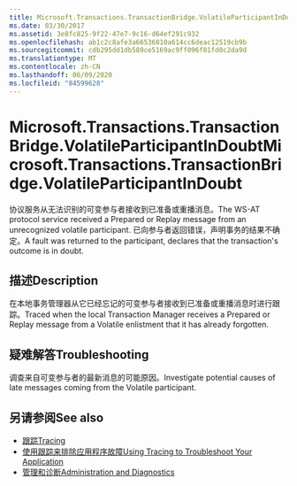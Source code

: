 ```yaml
---
title: Microsoft.Transactions.TransactionBridge.VolatileParticipantInDoubt
ms.date: 03/30/2017
ms.assetid: 3e8fc825-9f22-47e7-9c16-d64ef291c932
ms.openlocfilehash: ab1c2c8afe3a66536810a614cc6deac12519cb9b
ms.sourcegitcommit: cdb295dd1db589ce5169ac9ff096f01fd0c2da9d
ms.translationtype: MT
ms.contentlocale: zh-CN
ms.lasthandoff: 06/09/2020
ms.locfileid: "84599628"
---
```

# <a name="microsofttransactionstransactionbridgevolatileparticipantindoubt"></a><span data-ttu-id="b8f44-102">Microsoft.Transactions.TransactionBridge.VolatileParticipantInDoubt</span><span class="sxs-lookup"><span data-stu-id="b8f44-102">Microsoft.Transactions.TransactionBridge.VolatileParticipantInDoubt</span></span>
<span data-ttu-id="b8f44-103">协议服务从无法识别的可变参与者接收到已准备或重播消息。</span><span class="sxs-lookup"><span data-stu-id="b8f44-103">The WS-AT protocol service received a Prepared or Replay message from an unrecognized volatile participant.</span></span> <span data-ttu-id="b8f44-104">已向参与者返回错误，声明事务的结果不确定。</span><span class="sxs-lookup"><span data-stu-id="b8f44-104">A fault was returned to the participant, declares that the transaction's outcome is in doubt.</span></span>  
  
## <a name="description"></a><span data-ttu-id="b8f44-105">描述</span><span class="sxs-lookup"><span data-stu-id="b8f44-105">Description</span></span>  
 <span data-ttu-id="b8f44-106">在本地事务管理器从它已经忘记的可变参与者接收到已准备或重播消息时进行跟踪。</span><span class="sxs-lookup"><span data-stu-id="b8f44-106">Traced when the local Transaction Manager receives a Prepared or Replay message from a Volatile enlistment that it has already forgotten.</span></span>  
  
## <a name="troubleshooting"></a><span data-ttu-id="b8f44-107">疑难解答</span><span class="sxs-lookup"><span data-stu-id="b8f44-107">Troubleshooting</span></span>  
 <span data-ttu-id="b8f44-108">调查来自可变参与者的最新消息的可能原因。</span><span class="sxs-lookup"><span data-stu-id="b8f44-108">Investigate potential causes of late messages coming from the Volatile participant.</span></span>  
  
## <a name="see-also"></a><span data-ttu-id="b8f44-109">另请参阅</span><span class="sxs-lookup"><span data-stu-id="b8f44-109">See also</span></span>

- [<span data-ttu-id="b8f44-110">跟踪</span><span class="sxs-lookup"><span data-stu-id="b8f44-110">Tracing</span></span>](index.md)
- [<span data-ttu-id="b8f44-111">使用跟踪来排除应用程序故障</span><span class="sxs-lookup"><span data-stu-id="b8f44-111">Using Tracing to Troubleshoot Your Application</span></span>](using-tracing-to-troubleshoot-your-application.md)
- [<span data-ttu-id="b8f44-112">管理和诊断</span><span class="sxs-lookup"><span data-stu-id="b8f44-112">Administration and Diagnostics</span></span>](../index.md)
